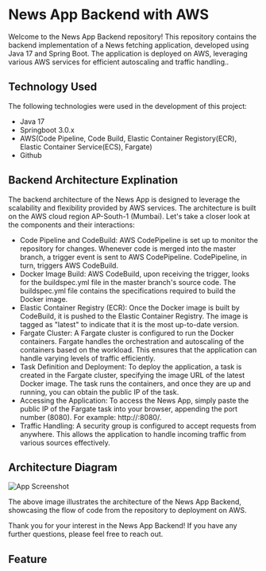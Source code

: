 
# News App Backend with AWS

Welcome to the News App Backend repository! This repository contains the backend implementation of a News fetching application, developed using Java 17 and Spring Boot. The application is deployed on AWS, leveraging various AWS services for efficient autoscaling and traffic handling..




## Technology Used
The following technologies were used in the development of this project:

- Java 17
- Springboot 3.0.x
- AWS(Code Pipeline, Code Build, Elastic Container Registory(ECR), Elastic Container Service(ECS), Fargate)
- Github

## Backend Architecture Explination

The backend architecture of the News App is designed to leverage the scalability and flexibility provided by AWS services. The architecture is built on the AWS cloud region AP-South-1 (Mumbai). Let's take a closer look at the components and their interactions:

- Code Pipeline and CodeBuild: AWS CodePipeline is set up to monitor the repository for changes. Whenever code is merged into the master branch, a trigger event is sent to AWS CodePipeline. CodePipeline, in turn, triggers AWS CodeBuild.
- Docker Image Build: AWS CodeBuild, upon receiving the trigger, looks for the buildspec.yml file in the master branch's source code. The buildspec.yml file contains the specifications required to build the Docker image.
- Elastic Container Registry (ECR): Once the Docker image is built by CodeBuild, it is pushed to the Elastic Container Registry. The image is tagged as "latest" to indicate that it is the most up-to-date version.
- Fargate Cluster: A Fargate cluster is configured to run the Docker containers. Fargate handles the orchestration and autoscaling of the containers based on the workload. This ensures that the application can handle varying levels of traffic efficiently.
- Task Definition and Deployment: To deploy the application, a task is created in the Fargate cluster, specifying the image URL of the latest Docker image. The task runs the containers, and once they are up and running, you can obtain the public IP of the task.
- Accessing the Application: To access the News App, simply paste the public IP of the Fargate task into your browser, appending the port number (8080). For example: http://<publicIP>:8080/.
- Traffic Handling: A security group is configured to accept requests from anywhere. This allows the application to handle incoming traffic from various sources effectively.

## Architecture Diagram
    
![App Screenshot]()
    
The above image illustrates the architecture of the News App Backend, showcasing the flow of code from the repository to deployment on AWS.

Thank you for your interest in the News App Backend! If you have any further questions, please feel free to reach out.

    


    






## Feature
